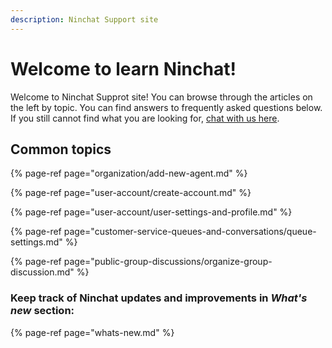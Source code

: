 ```yaml
---
description: Ninchat Support site
---
```


# Welcome to learn Ninchat!

Welcome to Ninchat Supprot site! You can browse through the articles on the left by topic. You can find answers to frequently asked questions below. If you still cannot find what you are looking for, [chat with us here](https://ninchat.com/contact).

## Common topics

{% page-ref page="organization/add-new-agent.md" %}

{% page-ref page="user-account/create-account.md" %}

{% page-ref page="user-account/user-settings-and-profile.md" %}

{% page-ref page="customer-service-queues-and-conversations/queue-settings.md" %}

{% page-ref page="public-group-discussions/organize-group-discussion.md" %}

###  Keep track of Ninchat updates and improvements in _What's new_ section:

{% page-ref page="whats-new.md" %}

